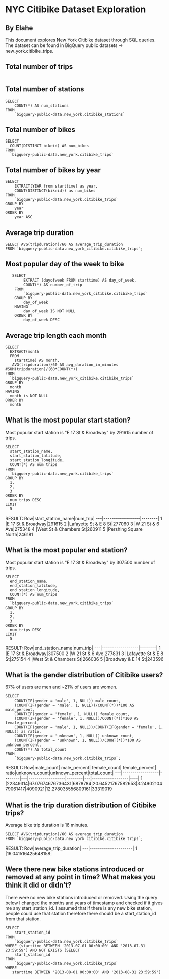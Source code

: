 # NYC Citibike Dataset Exploration
## By Elahe
This document explores New York Citibike dataset through SQL queries. The dataset can be found in BigQuery public datasets -> new_york.citibike_trips.
## Total number of trips
```

```
## Total number of stations
```
SELECT 
    COUNT(*) AS num_stations
FROM 
    `bigquery-public-data.new_york.citibike_stations`
```
## Total number of bikes
```
SELECT
  COUNT(DISTINCT bikeid) AS num_bikes
FROM
  `bigquery-public-data.new_york.citibike_trips`
```
## Total number of bikes by year
```
SELECT 
    EXTRACT(YEAR from starttime) as year,  
    COUNT(DISTINCT(bikeid)) as num_bikes
FROM 
    `bigquery-public-data.new_york.citibike_trips`
GROUP BY 
    year
ORDER BY
    year ASC
```
## Average trip duration
```
SELECT AVG(tripduration)/60 AS average_trip_duration
FROM `bigquery-public-data.new_york_citibike.citibike_trips`;
```
## Most popular day of the week to bike
```
   SELECT  
        EXTRACT (dayofweek FROM starttime) AS day_of_week,
        COUNT(*) AS number_of_trip
    FROM 
        `bigquery-public-data.new_york_citibike.citibike_trips`
    GROUP BY 
        day_of_week
    HAVING
        day_of_week IS NOT NULL 
    ORDER BY 
        day_of_week DESC
```
## Average trip length each month
```
SELECT
  EXTRACT(month
  FROM
    starttime) AS month,
   AVG(tripduration)/60 AS avg_duration_in_minutes #SUM(tripduration)/(60*COUNT(*))
FROM
  `bigquery-public-data.new_york_citibike.citibike_trips`
GROUP BY
  month
HAVING 
  month is NOT NULL
ORDER BY
  month
 ```
##
##
##
##
## What is the most popular start station?
Most popular start station is "E 17 St & Broadway" by 291615 number of trips.
```
SELECT
  start_station_name,
  start_station_latitude,
  start_station_longitude,
  COUNT(*) AS num_trips
FROM
  `bigquery-public-data.new_york.citibike_trips`
GROUP BY
  1,
  2,
  3
ORDER BY
  num_trips DESC
LIMIT
  5
```
RESULT:
Row|start_station_name|num_trip|
---|------------------|--------|
1  |E 17 St & Broadway|291615
2  |Lafayette St & E 8 St|277060
3  |W 21 St & 6 Ave|275348
4  |West St & Chambers St|260911
5  |Pershing Square North|246181
## What is the most popular end station?
Most popular start station is "E 17 St & Broadway" by 307500 number of trips.
```
SELECT
  end_station_name,
  end_station_latitude,
  end_station_longitude,
  COUNT(*) AS num_trips
FROM
  `bigquery-public-data.new_york.citibike_trips`
GROUP BY
  1,
  2,
  3
ORDER BY
  num_trips DESC
LIMIT
  5
```
RESULT:
Row|end_station_name|num_trip|
---|------------------|--------|
1  |E 17 St & Broadway|307500
2  |W 21 St & 6 Ave|277831
3  |Lafayette St & E 8 St|275154
4  |West St & Chambers St|266036
5  |Broadway & E 14 St|243596
## What is the gender distribution of Citibike users?
67% of users are men and ~21% of users are women.
```
SELECT
    COUNT(IF(gender = 'male', 1, NULL)) male_count,
    (COUNT(IF(gender = 'male', 1, NULL))/COUNT(*))*100 AS male_percent,
    COUNT(IF(gender = 'female', 1, NULL)) female_count,
    (COUNT(IF(gender = 'female', 1, NULL))/COUNT(*))*100 AS female_percent,
    COUNT(IF(gender = 'male', 1, NULL))/COUNT(IF(gender = 'female', 1, NULL)) as ratio,
    COUNT(IF(gender = 'unknown', 1, NULL)) unknown_count,
    (COUNT(IF(gender = 'unknown', 1, NULL))/COUNT(*))*100 AS unknown_percent,
    COUNT(*) AS total_count
FROM
    `bigquery-public-data.new_york.citibike_trips`;
```
RESULT:
Row|male_count|	male_percent|	female_count|	female_percent|	ratio|unknown_count|unknown_percent|total_count|
---|------------------|--------|---|------------------|--------|---|------------------|----|
1  |22349314|67.07674676736431|6878784|20.64521767582653|3.2490210479061417|4090921|12.278035556809161|33319019

## What is the trip duration distribution of Citibike trips?
Average bike trip duration is 16 minutes.
```
SELECT AVG(tripduration)/60 AS average_trip_duration
FROM `bigquery-public-data.new_york_citibike.citibike_trips`;
```
RESULT:
Row|average_trip_duration|
---|---------------------|
1  |16.041516425648158|
## Were there new bike stations introduced or removed at any point in time? What makes you think it did or didn’t?
There were no new bike stations introduced or removed. Using the query below I changed the months and years of timestamp and checked if it gives me any start_station_id. I assumed that if there is any new bike station, people could use that station therefore there should be a start_station_id from that station.
```
SELECT
    start_station_id
FROM
    `bigquery-public-data.new_york.citibike_trips`
WHERE (starttime BETWEEN '2013-07-01 00:00:00' AND '2013-07-31 23:59:59') AND NOT EXISTS (SELECT
    start_station_id
FROM
    `bigquery-public-data.new_york.citibike_trips`
WHERE
   starttime BETWEEN '2013-08-01 00:00:00' AND '2013-08-31 23:59:59')

```
